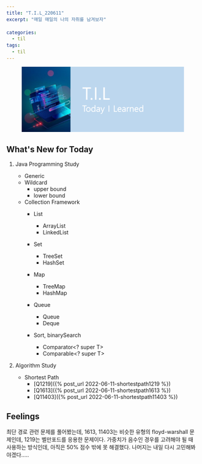 ```yaml
---
title: "T.I.L_220611"
excerpt: "매일 매일의 나의 자취를 남겨보자"

categories:
  - til
tags:
  - til
---
```

<figure>
    <img src="/assets/images/til_image.png">
</figure>

## What's New for Today   
1. Java Programming Study
    - Generic
    - Wildcard 
        - upper bound
        - lower bound
    - Collection Framework
        - List
            - ArrayList
            - LinkedList
        - Set
            - TreeSet
            - HashSet

        - Map
            - TreeMap
            - HashMap

        - Queue
            - Queue
            - Deque

        - Sort, binarySearch
            - Comparator<? super T>
            - Comparable<? super T>

2. Algorithm Study 
    - Shortest Path
        - [Q1219]({% post_url 2022-06-11-shortestpath1219 %})
        - [Q1613]({% post_url 2022-06-11-shortestpath1613 %})
        - [Q11403]({% post_url 2022-06-11-shortestpath11403 %})

## Feelings
최단 경로 관련 문제를 풀어봤는데, 1613, 11403는 비슷한 유형의 floyd-warshall 문제인데, 1219는 벨만포드를 응용한 문제이다. 가중치가 음수인 경우를 고려해야 될 때 사용하는 방식인데, 아직은 50% 점수 밖에 못 해결했다. 나머지는 내일 다시 고민해봐야겠다.....

